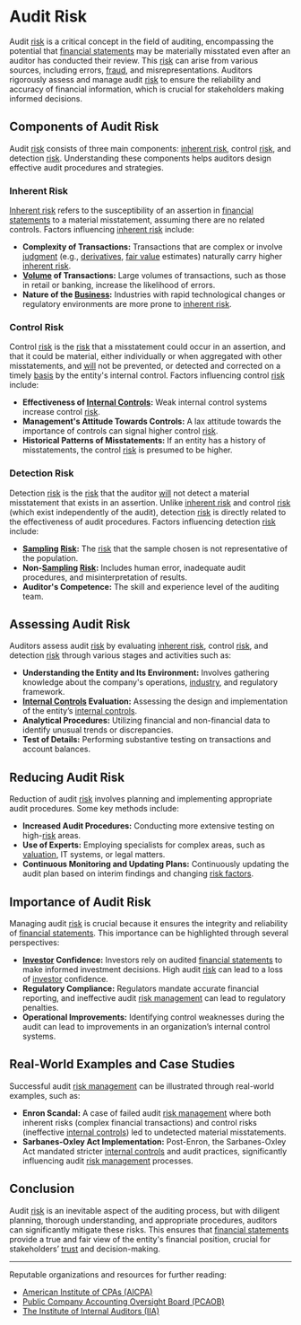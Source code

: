 # Audit Risk

Audit [risk](../r/risk.md) is a critical concept in the field of auditing, encompassing the potential that [financial statements](../f/financial_statements.md) may be materially misstated even after an auditor has conducted their review. This [risk](../r/risk.md) can arise from various sources, including errors, [fraud](../f/fraud.md), and misrepresentations. Auditors rigorously assess and manage audit [risk](../r/risk.md) to ensure the reliability and accuracy of financial information, which is crucial for stakeholders making informed decisions.

## Components of Audit Risk

Audit [risk](../r/risk.md) consists of three main components: [inherent risk](../i/inherent_risk.md), control [risk](../r/risk.md), and detection [risk](../r/risk.md). Understanding these components helps auditors design effective audit procedures and strategies.

### Inherent Risk

[Inherent risk](../i/inherent_risk.md) refers to the susceptibility of an assertion in [financial statements](../f/financial_statements.md) to a material misstatement, assuming there are no related controls. Factors influencing [inherent risk](../i/inherent_risk.md) include:

- **Complexity of Transactions:** Transactions that are complex or involve [judgment](../j/judgment.md) (e.g., [derivatives](../d/derivatives.md), [fair value](../f/fair_value.md) estimates) naturally carry higher [inherent risk](../i/inherent_risk.md).
- **[Volume](../v/volume.md) of Transactions:** Large volumes of transactions, such as those in retail or banking, increase the likelihood of errors.
- **Nature of the [Business](../b/business.md):** Industries with rapid technological changes or regulatory environments are more prone to [inherent risk](../i/inherent_risk.md).

### Control Risk

Control [risk](../r/risk.md) is the [risk](../r/risk.md) that a misstatement could occur in an assertion, and that it could be material, either individually or when aggregated with other misstatements, and [will](../w/will.md) not be prevented, or detected and corrected on a timely [basis](../b/basis.md) by the entity's internal control. Factors influencing control [risk](../r/risk.md) include:

- **Effectiveness of [Internal Controls](../i/internal_controls.md):** Weak internal control systems increase control [risk](../r/risk.md).
- **Management's Attitude Towards Controls:** A lax attitude towards the importance of controls can signal higher control [risk](../r/risk.md).
- **Historical Patterns of Misstatements:** If an entity has a history of misstatements, the control [risk](../r/risk.md) is presumed to be higher.

### Detection Risk

Detection [risk](../r/risk.md) is the [risk](../r/risk.md) that the auditor [will](../w/will.md) not detect a material misstatement that exists in an assertion. Unlike [inherent risk](../i/inherent_risk.md) and control [risk](../r/risk.md) (which exist independently of the audit), detection [risk](../r/risk.md) is directly related to the effectiveness of audit procedures. Factors influencing detection [risk](../r/risk.md) include:

- **[Sampling](../s/sampling.md) [Risk](../r/risk.md):** The [risk](../r/risk.md) that the sample chosen is not representative of the population.
- **Non-[Sampling](../s/sampling.md) [Risk](../r/risk.md):** Includes human error, inadequate audit procedures, and misinterpretation of results.
- **Auditor's Competence:** The skill and experience level of the auditing team.

## Assessing Audit Risk

Auditors assess audit [risk](../r/risk.md) by evaluating [inherent risk](../i/inherent_risk.md), control [risk](../r/risk.md), and detection [risk](../r/risk.md) through various stages and activities such as:

- **Understanding the Entity and Its Environment:** Involves gathering knowledge about the company's operations, [industry](../i/industry.md), and regulatory framework.
- **[Internal Controls](../i/internal_controls.md) Evaluation:** Assessing the design and implementation of the entity’s [internal controls](../i/internal_controls.md).
- **Analytical Procedures:** Utilizing financial and non-financial data to identify unusual trends or discrepancies.
- **Test of Details:** Performing substantive testing on transactions and account balances.

## Reducing Audit Risk

Reduction of audit [risk](../r/risk.md) involves planning and implementing appropriate audit procedures. Some key methods include:

- **Increased Audit Procedures:** Conducting more extensive testing on high-[risk](../r/risk.md) areas.
- **Use of Experts:** Employing specialists for complex areas, such as [valuation](../v/valuation.md), IT systems, or legal matters.
- **Continuous Monitoring and Updating Plans:** Continuously updating the audit plan based on interim findings and changing [risk factors](../r/risk_factors_in_trading.md).

## Importance of Audit Risk

Managing audit [risk](../r/risk.md) is crucial because it ensures the integrity and reliability of [financial statements](../f/financial_statements.md). This importance can be highlighted through several perspectives:

- **[Investor](../i/investor.md) Confidence:** Investors rely on audited [financial statements](../f/financial_statements.md) to make informed investment decisions. High audit [risk](../r/risk.md) can lead to a loss of [investor](../i/investor.md) confidence.
- **Regulatory Compliance:** Regulators mandate accurate financial reporting, and ineffective audit [risk management](../r/risk_management.md) can lead to regulatory penalties.
- **Operational Improvements:** Identifying control weaknesses during the audit can lead to improvements in an organization’s internal control systems.

## Real-World Examples and Case Studies

Successful audit [risk management](../r/risk_management.md) can be illustrated through real-world examples, such as:

- **Enron Scandal:** A case of failed audit [risk management](../r/risk_management.md) where both inherent risks (complex financial transactions) and control risks (ineffective [internal controls](../i/internal_controls.md)) led to undetected material misstatements.
- **Sarbanes-Oxley Act Implementation:** Post-Enron, the Sarbanes-Oxley Act mandated stricter [internal controls](../i/internal_controls.md) and audit practices, significantly influencing audit [risk management](../r/risk_management.md) processes.

## Conclusion

Audit [risk](../r/risk.md) is an inevitable aspect of the auditing process, but with diligent planning, thorough understanding, and appropriate procedures, auditors can significantly mitigate these risks. This ensures that [financial statements](../f/financial_statements.md) provide a true and fair view of the entity's financial position, crucial for stakeholders’ [trust](../t/trust.md) and decision-making.

---

Reputable organizations and resources for further reading:

- [American Institute of CPAs (AICPA)](https://www.aicpa.org/)
- [Public Company Accounting Oversight Board (PCAOB)](https://pcaobus.org/)
- [The Institute of Internal Auditors (IIA)](https://www.theiia.org/)